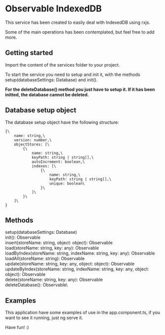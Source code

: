 # Observable IndexedDB

This service has been created to easily deal with IndexedDB using rxjs.

Some of the main operations has been contemplated, but feel free to add more.

## Getting started

Import the content of the services folder to your project.

To start the service you need to setup and init it, with the methods setup(databaseSettings: Database) and init().

**For the deleteDatabase() method you just have to setup it. If it has been initted, the database cannot be deleted.**

## Database setup object

The database setup object have the following structure:
```
{\
    name: string,\
    version: number,\
    objectStores: [\
        {\
            name: string,\
            keyPath: string | string[],\
            autoIncrement: boolean,\
            indexes: [\
                {\
                    name: string,\
                    keyPath: string | string[],\
                    unique: boolean\
                }\
            ]\
        }\
    ]\
}
```

## Methods

setup(databaseSettings: Database)\
init(): Observable<any>\
insert(storeName: string, object: object): Observable<any>\
load(storeName: string, key: any): Observable<any>\
loadByIndex(storeName: string, indexName: string, key: any): Observable<any>\
loadAll(storeName: string): Observable<any>\
update(storeName: string, key: any, object: object): Observable<any>\
updateByIndex(storeName: string, indexName: string, key: any, object: object): Observable<any>\
delete(storeName: string, key: any): Observable<any>\
deleteDatabase(): Observable<any>\

## Examples

This application have some examples of use in the app.component.ts, if you want to see it running, just ng serve it.

Have fun! :)